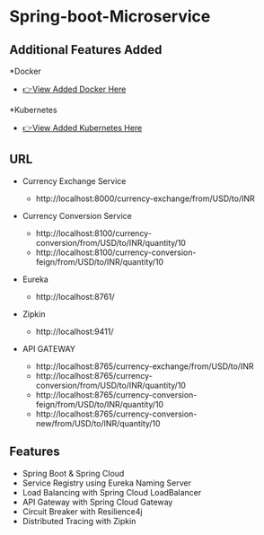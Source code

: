 
# Spring-boot-Microservice

## Additional Features Added 
*Docker 
  * [👉View Added Docker Here](https://github.com/MBeattie02/Spring-boot-Microservice/tree/main/Added%20Docker) 

*Kubernetes
  * [👉View Added Kubernetes Here](https://github.com/MBeattie02/Spring-boot-Microservice/tree/main/Added-Kubernetes) 


## URL

* Currency Exchange Service
   * http://localhost:8000/currency-exchange/from/USD/to/INR

* Currency Conversion Service
  * http://localhost:8100/currency-conversion/from/USD/to/INR/quantity/10
  * http://localhost:8100/currency-conversion-feign/from/USD/to/INR/quantity/10

* Eureka
  * http://localhost:8761/

* Zipkin
  * http://localhost:9411/

* API GATEWAY
  * http://localhost:8765/currency-exchange/from/USD/to/INR
  * http://localhost:8765/currency-conversion/from/USD/to/INR/quantity/10
  * http://localhost:8765/currency-conversion-feign/from/USD/to/INR/quantity/10
  * http://localhost:8765/currency-conversion-new/from/USD/to/INR/quantity/10
## Features

 - Spring Boot & Spring Cloud
 - Service Registry using Eureka Naming Server
 - Load Balancing with Spring Cloud LoadBalancer 
 - API Gateway with Spring Cloud Gateway
 - Circuit Breaker with Resilience4j 
 - Distributed Tracing with Zipkin

